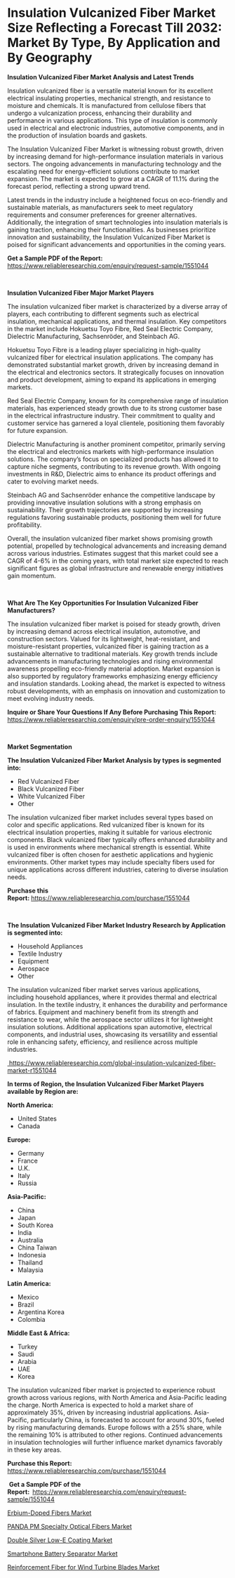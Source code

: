 <p><h1>Insulation Vulcanized Fiber Market Size Reflecting a Forecast Till 2032: Market By Type, By Application and By Geography</h1></p><p><strong>Insulation Vulcanized Fiber Market Analysis and Latest Trends</strong></p>
<p><p>Insulation vulcanized fiber is a versatile material known for its excellent electrical insulating properties, mechanical strength, and resistance to moisture and chemicals. It is manufactured from cellulose fibers that undergo a vulcanization process, enhancing their durability and performance in various applications. This type of insulation is commonly used in electrical and electronic industries, automotive components, and in the production of insulation boards and gaskets.</p><p>The Insulation Vulcanized Fiber Market is witnessing robust growth, driven by increasing demand for high-performance insulation materials in various sectors. The ongoing advancements in manufacturing technology and the escalating need for energy-efficient solutions contribute to market expansion. The market is expected to grow at a CAGR of 11.1% during the forecast period, reflecting a strong upward trend.</p><p>Latest trends in the industry include a heightened focus on eco-friendly and sustainable materials, as manufacturers seek to meet regulatory requirements and consumer preferences for greener alternatives. Additionally, the integration of smart technologies into insulation materials is gaining traction, enhancing their functionalities. As businesses prioritize innovation and sustainability, the Insulation Vulcanized Fiber Market is poised for significant advancements and opportunities in the coming years.</p></p>
<p><strong>Get a Sample PDF of the Report:&nbsp;</strong> <a href="https://www.reliableresearchiq.com/enquiry/request-sample/1551044?utm_campaign=1144&utm_medium=2&utm_source=Github&utm_content=ia&utm_term=02042025&utm_id=insulation-vulcanized-fiber">https://www.reliableresearchiq.com/enquiry/request-sample/1551044</a></p>
<p>&nbsp;</p>
<p><strong>Insulation Vulcanized Fiber Major Market Players</strong></p>
<p><p>The insulation vulcanized fiber market is characterized by a diverse array of players, each contributing to different segments such as electrical insulation, mechanical applications, and thermal insulation. Key competitors in the market include Hokuetsu Toyo Fibre, Red Seal Electric Company, Dielectric Manufacturing, Sachsenröder, and Steinbach AG.</p><p>Hokuetsu Toyo Fibre is a leading player specializing in high-quality vulcanized fiber for electrical insulation applications. The company has demonstrated substantial market growth, driven by increasing demand in the electrical and electronics sectors. It strategically focuses on innovation and product development, aiming to expand its applications in emerging markets.</p><p>Red Seal Electric Company, known for its comprehensive range of insulation materials, has experienced steady growth due to its strong customer base in the electrical infrastructure industry. Their commitment to quality and customer service has garnered a loyal clientele, positioning them favorably for future expansion.</p><p>Dielectric Manufacturing is another prominent competitor, primarily serving the electrical and electronics markets with high-performance insulation solutions. The company’s focus on specialized products has allowed it to capture niche segments, contributing to its revenue growth. With ongoing investments in R&D, Dielectric aims to enhance its product offerings and cater to evolving market needs.</p><p>Steinbach AG and Sachsenröder enhance the competitive landscape by providing innovative insulation solutions with a strong emphasis on sustainability. Their growth trajectories are supported by increasing regulations favoring sustainable products, positioning them well for future profitability.</p><p>Overall, the insulation vulcanized fiber market shows promising growth potential, propelled by technological advancements and increasing demand across various industries. Estimates suggest that this market could see a CAGR of 4-6% in the coming years, with total market size expected to reach significant figures as global infrastructure and renewable energy initiatives gain momentum.</p></p>
<p>&nbsp;</p>
<p><strong>What Are The Key Opportunities For Insulation Vulcanized Fiber Manufacturers?</strong></p>
<p><p>The insulation vulcanized fiber market is poised for steady growth, driven by increasing demand across electrical insulation, automotive, and construction sectors. Valued for its lightweight, heat-resistant, and moisture-resistant properties, vulcanized fiber is gaining traction as a sustainable alternative to traditional materials. Key growth trends include advancements in manufacturing technologies and rising environmental awareness propelling eco-friendly material adoption. Market expansion is also supported by regulatory frameworks emphasizing energy efficiency and insulation standards. Looking ahead, the market is expected to witness robust developments, with an emphasis on innovation and customization to meet evolving industry needs.</p></p>
<p><strong>Inquire or Share Your Questions If Any Before Purchasing This Report:</strong> <a href="https://www.reliableresearchiq.com/enquiry/pre-order-enquiry/1551044?utm_campaign=1144&utm_medium=2&utm_source=Github&utm_content=ia&utm_term=02042025&utm_id=insulation-vulcanized-fiber">https://www.reliableresearchiq.com/enquiry/pre-order-enquiry/1551044</a></p>
<p>&nbsp;</p>
<p><strong>Market Segmentation</strong></p>
<p><strong>The Insulation Vulcanized Fiber Market Analysis by types is segmented into:</strong></p>
<p><ul><li>Red Vulcanized Fiber</li><li>Black Vulcanized Fiber</li><li>White Vulcanized Fiber</li><li>Other</li></ul></p>
<p><p>The insulation vulcanized fiber market includes several types based on color and specific applications. Red vulcanized fiber is known for its electrical insulation properties, making it suitable for various electronic components. Black vulcanized fiber typically offers enhanced durability and is used in environments where mechanical strength is essential. White vulcanized fiber is often chosen for aesthetic applications and hygienic environments. Other market types may include specialty fibers used for unique applications across different industries, catering to diverse insulation needs.</p></p>
<p><strong>Purchase this Report:&nbsp;</strong><a href="https://www.reliableresearchiq.com/purchase/1551044?utm_campaign=1144&utm_medium=2&utm_source=Github&utm_content=ia&utm_term=02042025&utm_id=insulation-vulcanized-fiber">https://www.reliableresearchiq.com/purchase/1551044</a></p>
<p>&nbsp;</p>
<p><strong>The Insulation Vulcanized Fiber Market Industry Research by Application is segmented into:</strong></p>
<p><ul><li>Household Appliances</li><li>Textile Industry</li><li>Equipment</li><li>Aerospace</li><li>Other</li></ul></p>
<p><p>The insulation vulcanized fiber market serves various applications, including household appliances, where it provides thermal and electrical insulation. In the textile industry, it enhances the durability and performance of fabrics. Equipment and machinery benefit from its strength and resistance to wear, while the aerospace sector utilizes it for lightweight insulation solutions. Additional applications span automotive, electrical components, and industrial uses, showcasing its versatility and essential role in enhancing safety, efficiency, and resilience across multiple industries.</p></p>
<p><a href="https://www.reliableresearchiq.com/global-insulation-vulcanized-fiber-market-r1551044?utm_campaign=1144&utm_medium=2&utm_source=Github&utm_content=ia&utm_term=02042025&utm_id=insulation-vulcanized-fiber">&nbsp;https://www.reliableresearchiq.com/global-insulation-vulcanized-fiber-market-r1551044</a></p>
<p><strong>In terms of Region, the Insulation Vulcanized Fiber Market Players available by Region are:</strong></p>
<p>
    <p> <strong> North America: </strong>
        <ul>
            <li>United States</li>
            <li>Canada</li>
        </ul>
        </p> 
    <p> <strong> Europe: </strong>
        <ul>
            <li>Germany</li>
            <li>France</li>
            <li>U.K.</li>
            <li>Italy</li>
            <li>Russia</li>
        </ul>
        </p> 
    <p> <strong> Asia-Pacific: </strong>
        <ul>
            <li>China</li>
            <li>Japan</li>
            <li>South Korea</li>
            <li>India</li>
            <li>Australia</li>
            <li>China Taiwan</li>
            <li>Indonesia</li>
            <li>Thailand</li>
            <li>Malaysia</li>
        </ul>
        </p> 
    <p> <strong> Latin America: </strong>
        <ul>
            <li>Mexico</li>
            <li>Brazil</li>
            <li>Argentina Korea</li>
            <li>Colombia</li>
        </ul>
        </p> 
    <p> <strong> Middle East & Africa: </strong>
        <ul>
            <li>Turkey</li>
            <li>Saudi</li>
            <li>Arabia</li>
            <li>UAE</li>
            <li>Korea</li>
        </ul>
    </p>
    </p>
<p><p>The insulation vulcanized fiber market is projected to experience robust growth across various regions, with North America and Asia-Pacific leading the charge. North America is expected to hold a market share of approximately 35%, driven by increasing industrial applications. Asia-Pacific, particularly China, is forecasted to account for around 30%, fueled by rising manufacturing demands. Europe follows with a 25% share, while the remaining 10% is attributed to other regions. Continued advancements in insulation technologies will further influence market dynamics favorably in these key areas.</p></p>
<p><strong>Purchase this Report: </strong><a href="https://www.reliableresearchiq.com/purchase/1551044?utm_campaign=1144&utm_medium=2&utm_source=Github&utm_content=ia&utm_term=02042025&utm_id=insulation-vulcanized-fiber">https://www.reliableresearchiq.com/purchase/1551044</a></p>
<p>&nbsp;<strong>Get a Sample PDF of the Report:&nbsp;&nbsp;</strong><a href="https://www.reliableresearchiq.com/enquiry/request-sample/1551044?utm_campaign=1144&utm_medium=2&utm_source=Github&utm_content=ia&utm_term=02042025&utm_id=insulation-vulcanized-fiber">https://www.reliableresearchiq.com/enquiry/request-sample/1551044</a></p>
<p><strong></strong></p>
<p><p><a href="https://github.com/mateyappiazo/Market-Research-Report-List-1/blob/main/erbium-doped-fibers-market.md?utm_campaign=1144&utm_medium=2&utm_source=Github&utm_content=ia&utm_term=02042025&utm_id=insulation-vulcanized-fiber">Erbium-Doped Fibers Market</a></p><p><a href="https://github.com/gunbybeahmg1/Market-Research-Report-List-1/blob/main/panda-pm-specialty-optical-fibers-market.md?utm_campaign=1144&utm_medium=2&utm_source=Github&utm_content=ia&utm_term=02042025&utm_id=insulation-vulcanized-fiber">PANDA PM Specialty Optical Fibers Market</a></p><p><a href="https://github.com/signallaikun/Market-Research-Report-List-1/blob/main/double-silver-low-e-coating-market.md?utm_campaign=1144&utm_medium=2&utm_source=Github&utm_content=ia&utm_term=02042025&utm_id=insulation-vulcanized-fiber">Double Silver Low-E Coating Market</a></p><p><a href="https://github.com/voetzeszuh/Market-Research-Report-List-1/blob/main/smartphone-battery-separator-market.md?utm_campaign=1144&utm_medium=2&utm_source=Github&utm_content=ia&utm_term=02042025&utm_id=insulation-vulcanized-fiber">Smartphone Battery Separator Market</a></p><p><a href="https://github.com/celpabembes/Market-Research-Report-List-1/blob/main/reinforcement-fiber-for-wind-turbine-blades-market.md?utm_campaign=1144&utm_medium=2&utm_source=Github&utm_content=ia&utm_term=02042025&utm_id=insulation-vulcanized-fiber">Reinforcement Fiber for Wind Turbine Blades Market</a></p></p>